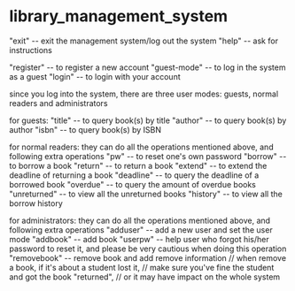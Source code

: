 # library_management_system

"exit" -- exit the management system/log out the system
"help" -- ask for instructions

"register" -- to register a new account
"guest-mode" -- to log in the system as a guest
"login" -- to login with your account

since you log into the system, there are three user modes: guests, normal readers and administrators

for guests:
	"title" -- to query book(s) by title
	"author" -- to query book(s) by author
	"isbn" -- to query book(s) by ISBN

for normal readers:
	they can do all the operations mentioned above, and following extra operations
	"pw" -- to reset one's own password
	"borrow" -- to borrow a book
	"return" -- to return a book
	"extend" -- to extend the deadline of returning a book
	"deadline" -- to query the deadline of a borrowed book
	"overdue" -- to query the amount of overdue books
	"unreturned" -- to view all the unreturned books
	"history" -- to view all the borrow history

for administrators:
	they can do all the operations mentioned above, and following extra operations
	"adduser" -- add a new user and set the user mode
	"addbook" -- add book
	"userpw" -- help user who forgot his/her password to reset it, 
		    and please be very cautious when doing this operation
	"removebook" -- remove book and add remove information
			// when remove a book, if it's about a student lost it,
			// make sure you've fine the student and got the book "returned",
			// or it may have impact on the whole system
